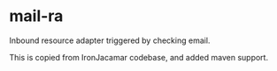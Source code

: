 mail-ra
=======

Inbound resource adapter triggered by checking email.


This is copied from IronJacamar codebase, and added maven support.
